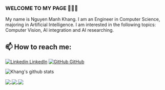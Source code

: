 ### WELCOME TO MY PAGE 👋👋👋
My name is Nguyen Manh Khang. I am an Engineer in Computer Science, majoring in Artificial Intelligence. I am interested in the following topics: Computer Vision, AI integration and AI researching.<br>
## 📫 How to reach me: 

[![Linkedin](https://i.stack.imgur.com/gVE0j.png) LinkedIn](https://www.linkedin.com/in/khang-nguy%E1%BB%85n-955513165/) [![GitHub](https://i.stack.imgur.com/tskMh.png) GitHub](https://github.com/nguyenbim/)



![Khang's github stats](https://github-readme-stats-git-masterrstaa-rickstaa.vercel.app/api?username=nguyenbim&show_icons=true&theme=tokyonight&hide=contribs,prs,issues)

<a href="https://github.com/nguyenbim/MIPS-SIMPLE-CALCULATOR/">
  <!-- Change the `github-readme-stats.anuraghazra1.vercel.app` to `github-readme-stats.vercel.app`  -->
  <img align="center" src="https://github-readme-stats.anuraghazra1.vercel.app/api/pin/?username=nguyenbim&repo=MIPS-SIMPLE-CALCULATOR&theme=radical" />
</a>    
<a href="https://github.com/nguyenbim/Colorization-and-Style-Transfer/">
  <!-- Change the `github-readme-stats.anuraghazra1.vercel.app` to `github-readme-stats.vercel.app`  -->
  <img align="center" src="https://github-readme-stats.anuraghazra1.vercel.app/api/pin/?username=nguyenbim&repo=Colorization-and-Style-Transfer&theme=merko" />
</a>

<a href="https://github.com/nguyenbim/Depth-Estimation-For-Colonoscopy">
  <!-- Change the `github-readme-stats.anuraghazra1.vercel.app` to `github-readme-stats.vercel.app`  -->
  <img align="center" src="https://github-readme-stats.anuraghazra1.vercel.app/api/pin/?username=nguyenbim&repo=Depth-Estimation-For-Colonoscopy&theme=gruvbox" />
</a>    

